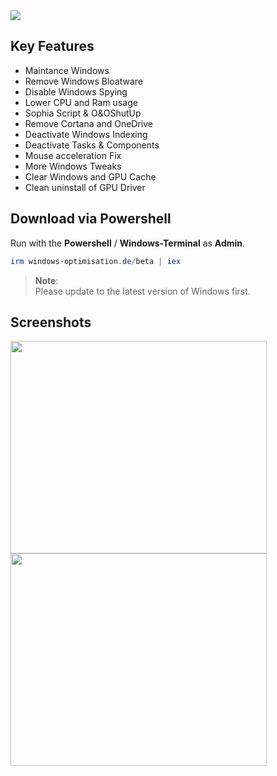 <img src="https://user-images.githubusercontent.com/98750428/227787371-541dfeb1-d8a5-40b4-ad34-9c2a03b3ab1c.png">

## Key Features
* Maintance Windows
* Remove Windows Bloatware 
* Disable Windows Spying
* Lower CPU and Ram usage
* Sophia Script & O&OShutUp
* Remove Cortana and OneDrive
* Deactivate Windows Indexing 
* Deactivate Tasks & Components
* Mouse acceleration Fix
* More Windows Tweaks
* Clear Windows and GPU Cache
* Clean uninstall of GPU Driver

## Download via Powershell
Run with the **Powershell** / **Windows-Terminal** as **Admin**.
  ```powershell
irm windows-optimisation.de/beta | iex
  ```

> **Note**: <BR> 
Please update to the latest version of Windows first. <BR>

  
## Screenshots
<div>
    <img src="https://user-images.githubusercontent.com/98750428/200678853-363ec142-b0ab-4623-97cb-077bff29ca9d.png" width="410" height="340">
    <img src="https://user-images.githubusercontent.com/98750428/203978712-a4273aa4-9402-4dbb-a40f-ff2c508d4935.jpg" width="410" height="340">
</div>
